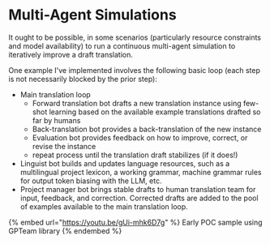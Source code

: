 # Multi-Agent Simulations

It ought to be possible, in some scenarios (particularly resource constraints and model availability) to run a continuous multi-agent simulation to iteratively improve a draft translation.&#x20;

One example I've implemented involves the following basic loop (each step is not necessarily blocked by the prior step):

* Main translation loop
  * Forward translation bot drafts a new translation instance using few-shot learning based on the available example translations drafted so far by humans
  * Back-translation bot provides a back-translation of the new instance
  * Evaluation bot provides feedback on how to improve, correct, or revise the instance
  * repeat process until the translation draft stabilizes (if it does!)
* Linguist bot builds and updates language resources, such as a multilingual project lexicon, a working grammar, machine grammar rules for output token biasing with the LLM, etc.
* Project manager bot brings stable drafts to human translation team for input, feedback, and correction. Corrected drafts are added to the pool of examples available to the main translation loop.

{% embed url="https://youtu.be/gUi-mhk6D7g" %}
Early POC sample using GPTeam library
{% endembed %}
